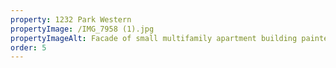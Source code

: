 ```yaml
---
property: 1232 Park Western
propertyImage: /IMG_7958 (1).jpg
propertyImageAlt: Facade of small multifamily apartment building painted gray.
order: 5
---
```


